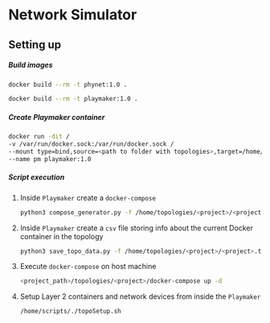 # Network Simulator

## Setting up 

##### Build images

```bash
docker build --rm -t phynet:1.0 .
```

```bash
docker build --rm -t playmaker:1.0 .
```

##### Create Playmaker container 

```bash
docker run -dit /
-v /var/run/docker.sock:/var/run/docker.sock /
--mount type=bind,source=<path to folder with topologies>,target=/home/topologies / 
--name pm playmaker:1.0
``` 

##### Script execution

1. Inside `Playmaker` create a `docker-compose`

    ```bash
    python3 compose_generator.py -f /home/topologies/<project>/<project>.topo
    ```

2. Inside `Playmaker` create a `csv` file storing info about the current Docker container in the topology 

    ```bash
    python3 save_topo_data.py -f /home/topologies/<project>/<project>.topo
    ```

3. Execute `docker-compose` on host machine
    
    ```bash
    <project_path>/topologies/<project>/docker-compose up -d
    ```
    
4. Setup Layer 2 containers and network devices from inside the `Playmaker`

    ```bash
    /home/scripts/./topoSetup.sh
    ```
    